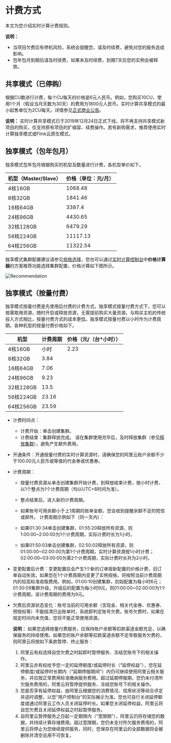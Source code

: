 # 计费方式

本文为您介绍实时计算计费规则。

**说明：**

-   当项目欠费后有停机风险，系统会提醒您，请及时续费，避免对您的服务造成影响。
-   包年包月到期后请及时续费，如果未及时续费，到期7天后您的实例会被释放。

## 共享模式（已停购）

根据CU数进行计费，每个CU每天的价格是6元人民币。例如，您购买10CU，使用1个月（假设当月天数为30天）的费用为1800元人民币。实时计算共享模式的最小起售单位为2CU每天。详情参见[正式商业公告](https://yq.aliyun.com/articles/517056?spm=a2c4e.11155435.0.0.31d333121JqagX)。

**说明：** 实时计算共享模式已于2019年12月24日正式下线，将不再支持共享模式新项目的购买，仅支持原有项目的扩缩容、续费操作。若有新购需求，推荐使用实时计算独享模式或Flink云原生模式。

## 独享模式（包年包月）

独享模式包年包月根据购买的机型及数量进行计费，各机型单价如下。

|机型（Master/Slave）|价格（单位：元/月）|
|----------------|----------|
|4核16GB|1068.48|
|8核32GB|1841.46|
|16核64GB|3387.4|
|24核96GB|4430.65|
|32核128GB|6479.29|
|56核224GB|11117.13|
|64核256GB|11322.54|

独享模式集群配置建议请参见[规格选择](/cn.zh-CN/Blink独享/共享集群（原产品线）/产品定价/规格选择.md)，您也可以通过[实时计算控制台](https://stream.console.aliyun.com)中**价格计算器**的方案推荐功能选择集群配置，价格计算如下图所示。

![Recommendation](https://static-aliyun-doc.oss-cn-hangzhou.aliyuncs.com/assets/img/zh-CN/2633097951/p38807.png)

## 独享模式（按量付费）

独享模式按量付费是先使用后付费的计费方式。独享模式按量付费方式下，您可以按需取用资源，随时开启或释放资源，无需提前购买大量资源。与购买主机的传统投入方式相比，按量付费方式的成本更低。独享模式按量付费以小时作为计费周期，各种机型的按量付费价格如下。

|机型|计费周期|价格（元/（台\*小时））|
|--|----|-------------|
|4核16GB|小时|2.23|
|8核32GB|3.84|
|16核64GB|7.06|
|24核96GB|9.23|
|32核128GB|13.5|
|56核224GB|23.16|
|64核256GB|23.59|

-   计费时间点：

    -   计费开始：单击创建集群。
    -   计费结束：集群释放完成。
    请在集群使用完毕后，及时释放集群（参见[释放集群](/cn.zh-CN/Blink独享/共享集群（原产品线）/产品定价/释放集群.md)），避免产生额外费用。

-   开通条件：开通按量付费的实时计算资源时，请确保您的阿里云账户余额不少于100.00元人民币或等值的代金券或优惠券。
-   计费周期：

    -   按量付费资源从单击创建集群开始计费，到释放结束计费，按小时计费，以1个整点为1个计费周期（均以UTC+8时间为准）。
    -   整点结束后，进入新的计费周期。
    -   如果账号可用余额小于上1周期的账单金额，您会收到提醒余额不足的短信或邮件。
    计费周期示例如下（同一天内）：

    -   如果01:30:34单击创建集群，01:55:20释放所有资源，则1:00:00~2:00:00为1个计费周期，实际计费时长为1小时。
    -   如果01:50:03单击创建集群，02:50:02释放所有资源，则01:00:00~02:00:00为第1个计费周期，实时计算资源按1小时计费；02:00:00~03:00:00为第2个计费周期，实际计费时长共为2小时。
-   变更配置后计费：变更配置后会产生1个新的订单按新配置的价格计费，旧订单自动失效。如果您在1个计费周期内变更了实例规格，将按照当前计费周期内的较高标准收取费用。例如，01:00:10创建集群，初始配置为每小时6元；01:30:09集群升级，升级后的配置为每小时9元，则01:00:00~02:00:00为1个计费周期，该计费周期的费用为9元。
-   欠费后资源状态变化：账号当前的可用余额（含现金、相关代金券、优惠券、预授权等）不能结清已出账单时，系统即判定账号欠费。账号欠费时，如果在规定时间内未充值，您将不能正常使用资源。

    **说明：** 如果您选择按量付费服务，应保持账户余额等扣款渠道金额充足，以确保服务的持续使用。如果您的账户余额等扣款渠道余额不足导致服务欠费的，则阿里云将按如下条款暂停、终止服务：

    1.  阿里云有权选择自您欠费之时起即时暂停服务、冻结您账号下的相关操作。
    2.  阿里云亦有权给予您一定的延停额度/或延停时长（“延停权益”），您在延停额度/或延停时长期内（“延期停服期间”）内仍可继续使用阿里云相关服务，并应按正常费用标准缴纳服务费用。超过延期停服期，您仍未付清所欠服务费用的，阿里云将暂停提供服务、冻结您账号下的相关操作。
    3.  您是否享有延停权益，由阿里云根据您的消费情况、信用状况等综合评定并适时调整，以您“用户控制台”的实际展示为准。您也可自行关闭延停额度或通过阿里云工作人员关闭延停时长。如果您关闭延停权益，阿里云将自您欠费且关闭延停权益之时起暂停服务。
    4.  自阿里云暂停服务之日起一定期限内（“宽限期”），阿里云仍将存储您的数据，并持续计算存储费用。超过宽限期，您仍未支付所欠服务费用的，阿里云将停止为您继续提供服务，同时，您保存在阿里云的全部数据将会被删除并清空且用不可恢复。

